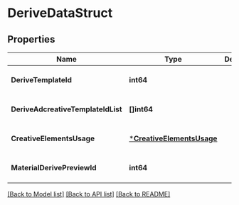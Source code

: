 # DeriveDataStruct

## Properties
Name | Type | Description | Notes
------------ | ------------- | ------------- | -------------
**DeriveTemplateId** | **int64** |  | [optional] [default to null]
**DeriveAdcreativeTemplateIdList** | **[]int64** |  | [optional] [default to null]
**CreativeElementsUsage** | [***CreativeElementsUsage**](creative_elements_usage.md) |  | [optional] [default to null]
**MaterialDerivePreviewId** | **int64** |  | [optional] [default to null]

[[Back to Model list]](../README.md#documentation-for-models) [[Back to API list]](../README.md#documentation-for-api-endpoints) [[Back to README]](../README.md)


